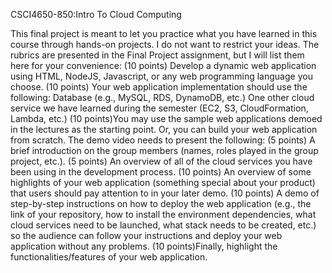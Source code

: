 CSCI4650-850:Intro To Cloud Computing

This final project is meant to let you practice what you have learned in this course through hands-on projects. I do not want to restrict your ideas. The rubrics are presented in the Final Project assignment, but I will list them here for your convenience:
        (10 points) Develop a dynamic web application using HTML, NodeJS, Javascript, or any web programming language you choose. 
        (10 points) Your web application implementation should use the following:
            Database (e.g., MySQL, RDS, DynamoDB, etc.)
            One other cloud service we have learned during the semester (EC2, S3, CloudFormation, Lambda, etc.)
        (10 points)You may use the sample web applications demoed in the lectures as the starting point. Or, you can build your web application from scratch.
    The demo video needs to present the following:
        (5 points) A brief introduction on the group members (names, roles played in the group project, etc.).
        (5 points) An overview of all of the cloud services you have been using in the development process.
        (10 points) An overview of some highlights of your web application (something special about your product) that users should pay attention to in your later demo.
        (10 points) A demo of step-by-step instructions on how to deploy the web application (e.g., the link of your repository, how to install the environment dependencies, what cloud services need to be launched, what stack needs to be created, etc.) so the audience can follow your instructions and deploy your web application without any problems.
        (10 points)Finally, highlight the functionalities/features of your web application.
